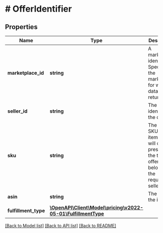 # # OfferIdentifier

## Properties

Name | Type | Description | Notes
------------ | ------------- | ------------- | -------------
**marketplace_id** | **string** | A marketplace identifier. Specifies the marketplace for which data is returned. |
**seller_id** | **string** | The seller identifier for the offer. | [optional]
**sku** | **string** | The seller SKU of the item. This will only be present for the target offer, which belongs to the requesting seller. | [optional]
**asin** | **string** | The ASIN of the item. |
**fulfillment_type** | [**\OpenAPI\Client\Model\pricing\v2022-05-01\FulfillmentType**](FulfillmentType.md) |  | [optional]

[[Back to Model list]](../../README.md#models) [[Back to API list]](../../README.md#endpoints) [[Back to README]](../../README.md)
